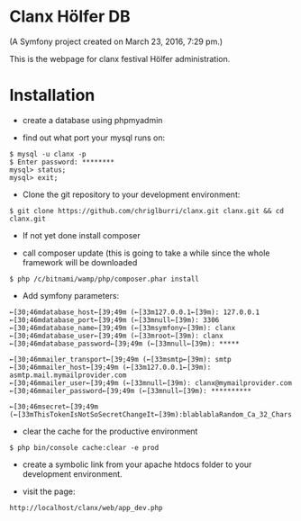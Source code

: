 Clanx Hölfer DB
===============

(A Symfony project created on March 23, 2016, 7:29 pm.)

This is the webpage for clanx festival Hölfer administration.

Installation
============
* create a database using phpmyadmin

* find out what port your mysql runs on:

```
$ mysql -u clanx -p
$ Enter password: ********
mysql> status;
mysql> exit;
```

* Clone the git repository to your development environment:

```
$ git clone https://github.com/chriglburri/clanx.git clanx.git && cd clanx.git
```

* If not yet done install composer

* call composer update (this is going to take a while since the whole framework will be downloaded

```
$ php /c/bitnami/wamp/php/composer.phar install
```

* Add symfony parameters:

```
←[30;46mdatabase_host←[39;49m (←[33m127.0.0.1←[39m): 127.0.0.1
←[30;46mdatabase_port←[39;49m (←[33mnull←[39m): 3306
←[30;46mdatabase_name←[39;49m (←[33msymfony←[39m): clanx
←[30;46mdatabase_user←[39;49m (←[33mroot←[39m): clanx
←[30;46mdatabase_password←[39;49m (←[33mnull←[39m): *****

←[30;46mmailer_transport←[39;49m (←[33msmtp←[39m): smtp
←[30;46mmailer_host←[39;49m (←[33m127.0.0.1←[39m): asmtp.mail.mymailprovider.com
←[30;46mmailer_user←[39;49m (←[33mnull←[39m): clanx@mymailprovider.com
←[30;46mmailer_password←[39;49m (←[33mnull←[39m): **********

←[30;46msecret←[39;49m (←[33mThisTokenIsNotSoSecretChangeIt←[39m):blablablaRandom_Ca_32_Chars
```

* clear the cache for the productive environment

```
$ php bin/console cache:clear -e prod
```

* create a symbolic link from your apache htdocs folder to your development environment.

* visit the page:

```
http://localhost/clanx/web/app_dev.php
```
